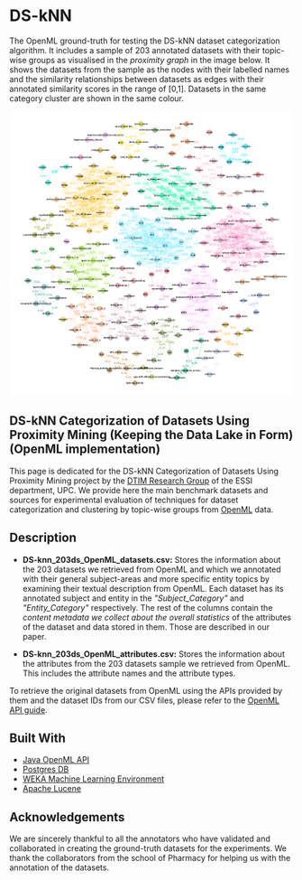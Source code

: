 # DS-kNN
The OpenML ground-truth for testing the DS-kNN dataset categorization algorithm. It includes a sample of 203 annotated datasets with their topic-wise groups as visualised in the *proximity graph* in the image below. It shows the datasets from the sample as the nodes with their labelled names and the similarity relationships between datasets as edges with their annotated similarity scores in the range of [0,1]. Datasets in the same category cluster are shown in the same colour.

![OpenML Data Lake Proximity Graph](/OpenML_Data_Lake_Proximity_Graph.png?raw=true "Output DS-kNN proximity graph")

## DS-kNN Categorization of Datasets Using Proximity Mining (Keeping the Data Lake in Form) (OpenML implementation)
This page is dedicated for the DS-kNN Categorization of Datasets Using Proximity Mining project by the [DTIM Research Group](http://www.essi.upc.edu/dtim) of the ESSI department, UPC. We provide here the main benchmark datasets and sources for experimental evaluation of techniques for dataset categorization and clustering by topic-wise groups from [OpenML](https://www.openml.org) data.

## Description
* **DS-knn_203ds_OpenML_datasets.csv:** Stores the information about the 203 datasets we retrieved from OpenML and which we annotated with their general subject-areas and more specific entity topics by examining their textual description from OpenML. Each dataset has its annotated subject and entity in the *"Subject_Category"* and *"Entity_Category"* respectively. The rest of the columns contain the *content metadata we collect about the overall statistics* of the attributes of the dataset and data stored in them. Those are described in our paper.

* **DS-knn_203ds_OpenML_attributes.csv:** Stores the information about the attributes from the 203 datasets sample we retrieved from OpenML. This includes the attribute names and the attribute types.

To retrieve the original datasets from OpenML using the APIs provided by them and the dataset IDs from our CSV files, please refer to the [OpenML API guide](https://openml.github.io/OpenML/Java-guide/).

## Built With

* [Java OpenML API](https://openml.github.io/OpenML/Java-guide/)
* [Postgres DB](https://www.postgresql.org/)
* [WEKA Machine Learning Environment](http://www.cs.waikato.ac.nz/ml/weka/)
* [Apache Lucene](http://lucene.apache.org/)

## Acknowledgements
We are sincerely thankful to all the annotators who have validated and collaborated in creating the ground-truth datasets for the experiments. We thank the collaborators from the school of Pharmacy for helping us with the annotation of the datasets.



